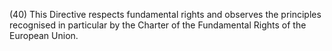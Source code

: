 (40) This Directive respects fundamental rights and observes the principles recognised in particular by the Charter of the Fundamental Rights of the European Union.